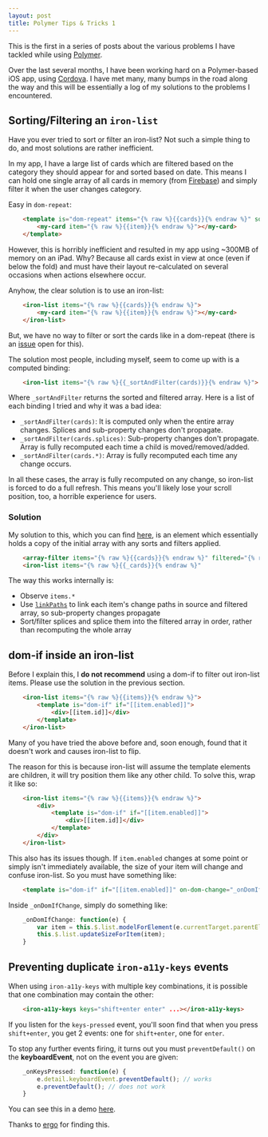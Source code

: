 ```yaml
---
layout: post
title: Polymer Tips & Tricks 1
---
```


This is the first in a series of posts about the various problems I have tackled while using [Polymer](https://polymer-project.org/).

Over the last several months, I have been working hard on a Polymer-based iOS app, using [Cordova](https://cordova.apache.org/). I have met many, many bumps in the road along the way and this will be essentially a log of my solutions to the problems I encountered.

## Sorting/Filtering an `iron-list`

Have you ever tried to sort or filter an iron-list? Not such a simple thing to do, and most solutions are rather inefficient.

In my app, I have a large list of cards which are filtered based on the category they should appear for and sorted based on date. This means I can hold one single array of all cards in memory (from [Firebase](https://firebase.google.com/)) and simply filter it when the user changes category.

Easy in `dom-repeat`:

```html
    <template is="dom-repeat" items="{% raw %}{{cards}}{% endraw %}" sort="_sortFn" filter="_filterFn">
        <my-card item="{% raw %}{{item}}{% endraw %}"></my-card>
    </template>
```

However, this is horribly inefficient and resulted in my app using ~300MB of memory on an iPad. Why? Because all cards exist in view at once (even if below the fold) and must have their layout re-calculated on several occasions when actions elsewhere occur.

Anyhow, the clear solution is to use an iron-list:

```html
    <iron-list items="{% raw %}{{cards}}{% endraw %}">
        <my-card item="{% raw %}{{item}}{% endraw %}"></my-card>
    </iron-list>
```

But, we have no way to filter or sort the cards like in a dom-repeat (there is an [issue](https://github.com/PolymerElements/iron-list/issues/123) open for this).

The solution most people, including myself, seem to come up with is a computed binding:

```html
    <iron-list items="{% raw %}{{_sortAndFilter(cards)}}{% endraw %}">
```

Where `_sortAndFilter` returns the sorted and filtered array. Here is a list of each binding I tried and why it was a bad idea:

* `_sortAndFilter(cards)`:  It is computed only when the entire array changes. Splices and sub-property changes don't propagate.
* `_sortAndFilter(cards.splices)`: Sub-property changes don't propagate. Array is fully recomputed each time a child is moved/removed/added.
* `_sortAndFilter(cards.*)`: Array is fully recomputed each time any change occurs.

In all these cases, the array is fully recomputed on any change, so iron-list is forced to do a full refresh. This means you'll likely lose your scroll position, too, a horrible experience for users.

### Solution

My solution to this, which you can find [here](https://github.com/43081j/array-filter), is an element which essentially holds a copy of the initial array with any sorts and filters applied.

```html
    <array-filter items="{% raw %}{{cards}}{% endraw %}" filtered="{% raw %}{{_cards}}{% endraw %}" filter="_filterFn" sort="_sortFn"></array-filter>
    <iron-list items="{% raw %}{{_cards}}{% endraw %}"
```

The way this works internally is:

* Observe `items.*`
* Use [`linkPaths`](https://www.polymer-project.org/1.0/docs/api/Polymer.Base#method-linkPaths) to link each item's change paths in source and filtered array, so sub-property changes propagate
* Sort/filter splices and splice them into the filtered array in order, rather than recomputing the whole array

## dom-if inside an iron-list

Before I explain this, I **do not recommend** using a dom-if to filter out iron-list items. Please use the solution in the previous section.

```html
    <iron-list items="{% raw %}{{items}}{% endraw %}">
        <template is="dom-if" if="[[item.enabled]]">
            <div>[[item.id]]</div>
        </template>
    </iron-list>
```

Many of you have tried the above before and, soon enough, found that it doesn't work and causes iron-list to flip.

The reason for this is because iron-list will assume the template elements are children, it will try position them like any other child. To solve this, wrap it like so:

```html
    <iron-list items="{% raw %}{{items}}{% endraw %}">
        <div>
            <template is="dom-if" if="[[item.enabled]]">
                <div>[[item.id]]</div>
            </template>
        </div>
    </iron-list>
```

This also has its issues though. If `item.enabled` changes at some point or simply isn't immediately available, the size of your item will change and confuse iron-list. So you must have something like:

```html
    <template is="dom-if" if="[[item.enabled]]" on-dom-change="_onDomIfChange">
```

Inside `_onDomIfChange`, simply do something like:

```javascript
    _onDomIfChange: function(e) {
        var item = this.$.list.modelForElement(e.currentTarget.parentElement).item;
        this.$.list.updateSizeForItem(item);
    }
```

## Preventing duplicate `iron-a11y-keys` events

When using `iron-a11y-keys` with multiple key combinations, it is possible that one combination may contain the other:

```html
    <iron-a11y-keys keys="shift+enter enter" ...></iron-a11y-keys>
```

If you listen for the `keys-pressed` event, you'll soon find that when you press `shift+enter`, you get 2 events: one for `shift+enter`, one for `enter`.

To stop any further events firing, it turns out you must `preventDefault()` on the **keyboardEvent**, not on the event you are given:

```javascript
    _onKeysPressed: function(e) {
        e.detail.keyboardEvent.preventDefault(); // works
        e.preventDefault(); // does not work
    }
```

You can see this in a demo [here](http://jsbin.com/funebehoxa/edit?html,console,output).

Thanks to [ergo](https://github.com/ergo) for finding this.
